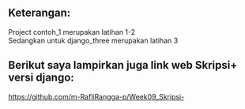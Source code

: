 ## Keterangan:
Project contoh_1 merupakan latihan 1-2 \
Sedangkan untuk django_three merupakan latihan 3

## Berikut saya lampirkan juga link web Skripsi+ versi django: 
https://github.com/m-RafliRangga-p/Week09_Skripsi-
